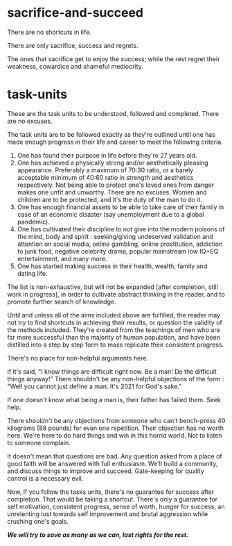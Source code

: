 # sacrifice-and-succeed

There are no shortcuts in life.

There are only sacrifice, success and regrets.

The ones that sacrifice get to enjoy the success; while the rest regret their
weakness, cowardice and shameful mediocrity.

# task-units

These are the task units to be understood, followed and completed. There are no excuses.

The task units are to be followed exactly as they're outlined until one has
made enough progress in their life and career to meet the following criteria.

1. One has found their purpose in life before they're 27 years old.
2. One has achieved a physically strong and/or aesthetically pleasing appearance.
   Preferably a maximum of 70:30 ratio, or a barely acceptable minimum of 40:60 ratio
   in strength and aesthetics respectively. Not being able to protect one's loved ones
   from danger makes one unfit and unworthy. There are no excuses. Women and children
   are to be protected, and it's the duty of the man to do it.
3. One has enough financial assets to be able to take care of their family
   in case of an economic disaster (say unemployment due to a global pandemic).
4. One has cultivated their discipline to not give into the modern poisons of the
   mind, body and spirit : seeking/giving undeserved validation and attention on social media,
   online gambling, online prostitution, addiction to junk food,
   negative celebrity drama, popular mainstream low IQ+EQ entertainment, and many more.
5. One has started making success in their health, wealth, family and dating life.

The list is non-exhaustive, but will not be expanded [after completion, still work in progress], in order to cultivate
abstract thinking in the reader, and to promote further search of knowledge.

Until and unless all of the aims included above are fulfilled, the reader
may not try to find shortcuts in achieving their results, or question the validity
of the methods included. They're created from the teachings of men who are far
more successful than the majority of human population, and have been distilled
into a step by step form to mass replicate their consistent progress.

There's no place for non-helpful arguments here.

If it's said, "I know things are difficult right now. Be a man! Do the difficult things anyway!" There shouldn't be
any non-helpful objections of the form : "Well you cannot just define a man. It's
2021 for God's sake."

If one doesn't know what being a man is, their father has failed them. Seek help.

There shouldn't be any objections from someone who can't
bench-press 40 kilograms (88 pounds) for even one repetition. Their objection
has no worth here. We're here to do hard things and win in this horrid world.
Not to listen to someone complain.

It doesn't  mean that questions are bad. Any question asked from a place of
good faith will be answered with full enthusiasm. We'll build a community, and
discuss things to improve and succeed. Gate-keeping for quality control is a necessary evil.

Now, If you follow the tasks units, there's no guarantee for success after completion.
That would be taking a shortcut. There's only a guarantee for self motivation,
consistent progress, sense of worth, hunger for success, an unrelenting lust
towards self improvement and brutal aggression while crushing one's goals.

**_We will try to save as many as we can, last rights for the rest._**
